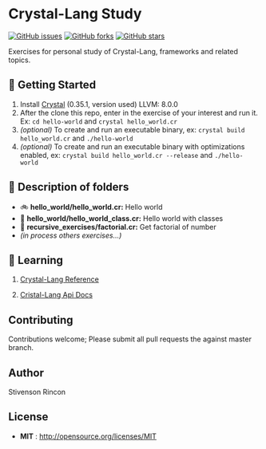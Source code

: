 # Crystal-Lang Study

[![GitHub issues](https://img.shields.io/github/issues/stivenson/Crystal-Lang-Study)](https://github.com/stivenson/Crystal-Lang-Study/issues) [![GitHub forks](https://img.shields.io/github/forks/stivenson/Crystal-Lang-Study)](https://github.com/stivenson/Crystal-Lang-Study/network) [![GitHub stars](https://img.shields.io/github/stars/stivenson/Crystal-Lang-Study)](https://github.com/stivenson/Crystal-Lang-Study/stargazers) 

Exercises for personal study of Crystal-Lang, frameworks and related topics.


## 🌄 Getting Started

1. Install [Crystal](https://crystal-lang.org/install/) (0.35.1, version used) LLVM: 8.0.0
2. After the clone this repo, enter in the exercise of your interest and run it. Ex: `cd hello-world` and `crystal hello_world.cr`
3. _(optional)_ To create and run an executable binary, ex:
`crystal build hello_world.cr` and `./hello-world`
4. _(optional)_ To create and run an executable binary with optimizations enabled, ex: `crystal build hello_world.cr --release` and `./hello-world`

## 🌅 Description of folders

- 🚲  __hello_world/hello_world.cr:__ Hello world
- 🚴  __hello_world/hello_world_class.cr:__ Hello world with classes
- 🚴  __recursive_exercises/factorial.cr:__ Get factorial of number
- _(in process others exercises...)_

## 🌃 Learning

 1. [Crystal-Lang Reference](https://crystal-lang.org/reference/)

 2. [Cristal-Lang Api Docs](https://crystal-lang.org/api)



## Contributing

Contributions welcome; Please submit all pull requests the against master branch.

## Author

Stivenson Rincon

## License

 - **MIT** : http://opensource.org/licenses/MIT
